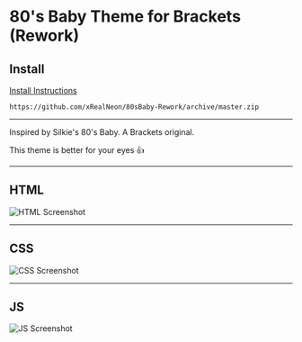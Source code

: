 80's Baby Theme for Brackets (Rework)
============================

## Install
[Install Instructions](https://xrealneon.github.io/80sBaby-Rework/install "Install Instructions")
```
https://github.com/xRealNeon/80sBaby-Rework/archive/master.zip
```

------

Inspired by Silkie's 80's Baby. A Brackets original.

This theme is better for your eyes 👍

------

## HTML
![HTML Screenshot](https://raw.githubusercontent.com/xRealNeon/80sBaby-Rework/master/screenshots/html.png)

------

## CSS
![CSS Screenshot](https://raw.githubusercontent.com/xRealNeon/80sBaby-Rework/master/screenshots/css.png)

------

## JS
![JS Screenshot](https://raw.githubusercontent.com/xRealNeon/80sBaby-Rework/master/screenshots/js.png)
